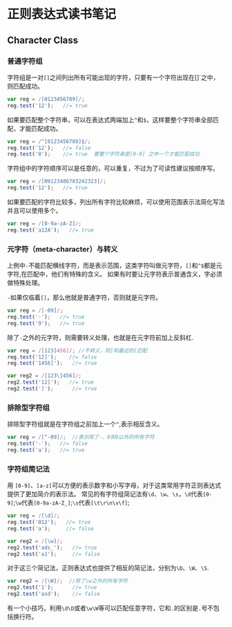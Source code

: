 # 正则表达式读书笔记

## Character Class

### 普通字符组
字符组是一对`[]`之间列出所有可能出现的字符，只要有一个字符出现在[]`之中，则匹配成功。
```javascript
var reg = /[0123456789]/;
reg.test('12');   //= true
```
如果要匹配整个字符串，可以在表达式两端加上`^`和`$`，这样要整个字符串全部匹配，才能匹配成功。
```javascript
var reg = /^[0123456789]$/;
reg.test('12');   //= false
reg.test('8');    //= true  要整个字符串是[0-9] 之中一个才能匹配成功
```
字符组中的字符顺序可以是任意的，可以重复，不过为了可读性建议按顺序写。
```javascript
var reg = /[09123486783242323]/;
reg.test('12');   //= true
```
如果要匹配的字符比较多，列出所有字符比较麻烦，可以使用范围表示法简化写法并且可以使用多个。
```javascript
var reg = /[0-9a-zA-Z]/;
reg.test('a12A');   //= true
```
### 元字符（meta-character）与转义

上例中`-`不能匹配横线字符，而是表示范围，这类字符叫做元字符，`[]`和`^$`都是元字符,在匹配中，他们有特殊的含义。
如果有时要让元字符表示普通含义，字必须做特殊处理。

`-`如果仅临着`[]`，那么他就是普通字符，否则就是元字符。
```javascript
var reg = /[-09]/;
reg.test('-');   //= true
reg.test('9');   //= true
```
除了`-`之外的元字符，则需要转义处理，也就是在元字符前加上反斜杠\.
```javascript
var reg = /[123]456]/; //不转义，则]和最近的[匹配
reg.test('12]');    //= false
reg.test('1456]');   //= true

var reg2 = /[123\]456]/;
reg2.test('12]');   //= true
reg2.test(']');      //= true
```
### 排除型字符组

排除型字符组就是在字符组之前加上一个`^`,表示相反含义。
```javascript
var reg = /[^-09]/;  //表示除了-、0和9以外的所有字符
reg.test('-');   //= false
reg.test('a');   //= true
```

### 字符组简记法

用 `[0-9]`、`[a-z]`可以方便的表示数字和小写字母，对于这类常用字符正则表达式提供了更加简介的表示法。
常见的有字符组简记法有`\d`、`\w`、`\s`，`\d`代表`[0-9]`;`\w`代表`[0-9a-zA-Z_]`;`\s`代表`[\t\r\n\v\f]`; 
```javascript
var reg = /[\d]/;
reg.test('012');   //= true
reg.test('a');     //= false

var reg2 = /[\w]/;
reg2.test('ads_');   //= true
reg2.test('a1');     //= false
```
对于这三个简记法，正则表达式也提供了相反的简记法，分别为`\D`、`\W`、`\S`.
```javascript
var reg2 = /[\W]/;  //除了\w之外的所有字符
reg2.test('1');      //= true
reg2.test('asd');    //= false
```
有一个小技巧，利用`\d\D`或者`\w\W`等可以匹配任意字符，它和`.`的区别是`.`号不包括换行符。



